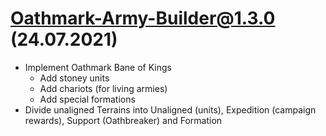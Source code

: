 # Oathmark-Army-Builder@1.3.0 (24.07.2021)
- Implement Oathmark Bane of Kings
    - Add stoney units
    - Add chariots (for living armies)
    - Add special formations
- Divide unaligned Terrains into Unaligned (units), Expedition (campaign rewards), Support (Oathbreaker) and Formation